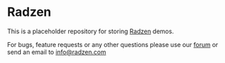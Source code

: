 # Radzen

This is a placeholder repository for storing [Radzen](https://www.radzen.com/) demos.

For bugs, feature requests or any other questions please use our [forum](http://forum.radzen.com/) or send an email to info@radzen.com
